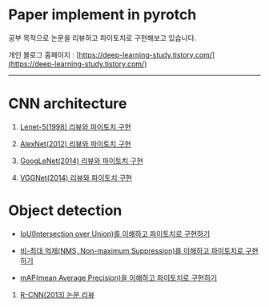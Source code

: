# Paper implement in pyrotch
공부 목적으로 논문을 리뷰하고 파이토치로 구현해보고 있습니다.

개인 블로그 홈페이지 : [https://deep-learning-study.tistory.com/](https://deep-learning-study.tistory.com/)

---

# CNN architecture
1. [Lenet-5(1998) 리뷰와 파이토치 구현](https://deep-learning-study.tistory.com/368?category=963091)

2. [AlexNet(2012) 리뷰와 파이토치 구현](https://deep-learning-study.tistory.com/376?category=963091)
3. [GoogLeNet(2014) 리뷰와 파이토치 구현](https://deep-learning-study.tistory.com/389?category=963091)
4. [VGGNet(2014) 리뷰와 파이토치 구현](https://deep-learning-study.tistory.com/398?category=963091)






# Object detection

- [IoU(Intersection over Union)를 이해하고 파이토치로 구현하기](https://deep-learning-study.tistory.com/402)

- [비-최대 억제(NMS, Non-maximum Suppression)를 이해하고 파이토치로 구현하기](https://deep-learning-study.tistory.com/403)

- [mAP(mean Average Precision)을 이해하고 파이토치로 구현하기](https://deep-learning-study.tistory.com/407)

1. [R-CNN(2013) 논문 리뷰](https://deep-learning-study.tistory.com/410)



